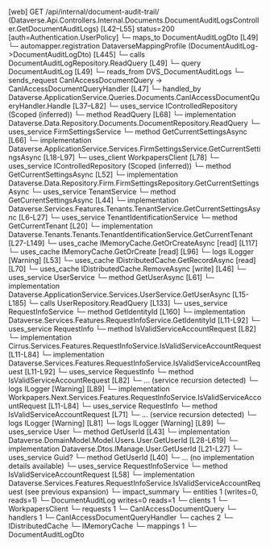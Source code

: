 [web] GET /api/internal/document-audit-trail/  (Dataverse.Api.Controllers.Internal.Documents.DocumentAuditLogsController.GetDocumentAuditLogs)  [L42–L55] status=200 [auth=Authentication.UserPolicy]
  └─ maps_to DocumentAuditLogDto [L49]
    └─ automapper.registration DataverseMappingProfile (DocumentAuditLog->DocumentAuditLogDto) [L445]
  └─ calls DocumentAuditLogRepository.ReadQuery [L49]
  └─ query DocumentAuditLog [L49]
    └─ reads_from DVS_DocumentAuditLogs
  └─ sends_request CanIAccessDocumentQuery -> CanIAccessDocumentQueryHandler [L47]
    └─ handled_by Dataverse.ApplicationService.Queries.Documents.CanIAccessDocumentQueryHandler.Handle [L37–L82]
      └─ uses_service IControlledRepository<Document> (Scoped (inferred))
        └─ method ReadQuery [L68]
          └─ implementation Dataverse.Data.Repository.Documents.DocumentRepository.ReadQuery
      └─ uses_service FirmSettingsService
        └─ method GetCurrentSettingsAsync [L66]
          └─ implementation Dataverse.ApplicationService.Services.FirmSettingsService.GetCurrentSettingsAsync [L18-L97]
            └─ uses_client WorkpapersClient [L78]
            └─ uses_service IControlledRepository<FirmSettings> (Scoped (inferred))
              └─ method GetCurrentSettingsAsync [L52]
                └─ implementation Dataverse.Data.Repository.Firm.FirmSettingsRepository.GetCurrentSettingsAsync
            └─ uses_service TenantService
              └─ method GetCurrentSettingsAsync [L44]
                └─ implementation Dataverse.Services.Features.Tenants.TenantService.GetCurrentSettingsAsync [L6-L27]
                  └─ uses_service TenantIdentificationService
                    └─ method GetCurrentTenant [L20]
                      └─ implementation Dataverse.Tenants.Tenants.TenantIdentificationService.GetCurrentTenant [L27-L149]
                        └─ uses_cache IMemoryCache.GetOrCreateAsync [read] [L117]
                        └─ uses_cache IMemoryCache.GetOrCreate [read] [L96]
                        └─ logs ILogger<ITenantIdentificationService> [Warning] [L53]
            └─ uses_cache IDistributedCache.GetRecordAsync [read] [L70]
            └─ uses_cache IDistributedCache.RemoveAsync [write] [L46]
      └─ uses_service UserService
        └─ method GetUserAsync [L61]
          └─ implementation Dataverse.ApplicationService.Services.UserService.GetUserAsync [L15-L185]
            └─ calls UserRepository.ReadQuery [L133]
            └─ uses_service RequestInfoService
              └─ method GetIdentityId [L160]
                └─ implementation Dataverse.Services.Features.RequestInfoService.GetIdentityId [L11-L92]
                  └─ uses_service RequestInfo
                    └─ method IsValidServiceAccountRequest [L82]
                      └─ implementation Cirrus.Services.Features.RequestInfoService.IsValidServiceAccountRequest [L11-L84]
                      └─ implementation Dataverse.Services.Features.RequestInfoService.IsValidServiceAccountRequest [L11-L92]
                        └─ uses_service RequestInfo
                          └─ method IsValidServiceAccountRequest [L82]
                            └─ ... (service recursion detected)
                        └─ logs ILogger<IRequestInfoService> [Warning] [L89]
                      └─ implementation Workpapers.Next.Services.Features.RequestInfoService.IsValidServiceAccountRequest [L11-L84]
                        └─ uses_service RequestInfo
                          └─ method IsValidServiceAccountRequest [L71]
                            └─ ... (service recursion detected)
                        └─ logs ILogger<IRequestInfoService> [Warning] [L81]
                  └─ logs ILogger<IRequestInfoService> [Warning] [L89]
            └─ uses_service User
              └─ method GetUserId [L43]
                └─ implementation Dataverse.DomainModel.Model.Users.User.GetUserId [L28-L619]
                └─ implementation Dataverse.Dtos.IManage.User.GetUserId [L21-L27]
            └─ uses_service Guid?
              └─ method GetUserId [L40]
                └─ ... (no implementation details available)
      └─ uses_service RequestInfoService
        └─ method IsValidServiceAccountRequest [L58]
          └─ implementation Dataverse.Services.Features.RequestInfoService.IsValidServiceAccountRequest (see previous expansion)
  └─ impact_summary
    └─ entities 1 (writes=0, reads=1)
      └─ DocumentAuditLog writes=0 reads=1
    └─ clients 1
      └─ WorkpapersClient
    └─ requests 1
      └─ CanIAccessDocumentQuery
    └─ handlers 1
      └─ CanIAccessDocumentQueryHandler
    └─ caches 2
      └─ IDistributedCache
      └─ IMemoryCache
    └─ mappings 1
      └─ DocumentAuditLogDto

